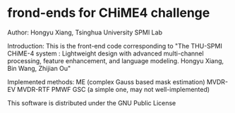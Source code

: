 # frond-ends for CHiME4 challenge
Author: Hongyu Xiang, Tsinghua University SPMI Lab

Introduction: 
This is the front-end code corresponding to "The THU-SPMI CHiME-4 system : Lightweight design with
advanced multi-channel processing, feature enhancement, and language modeling. Hongyu Xiang, Bin Wang, Zhijian Ou"

Implemented methods:
ME (complex Gauss based mask estimation)
MVDR-EV
MVDR-RTF
PMWF
GSC (a simple one, may not well-implemented)

This software is distributed under the GNU Public License
